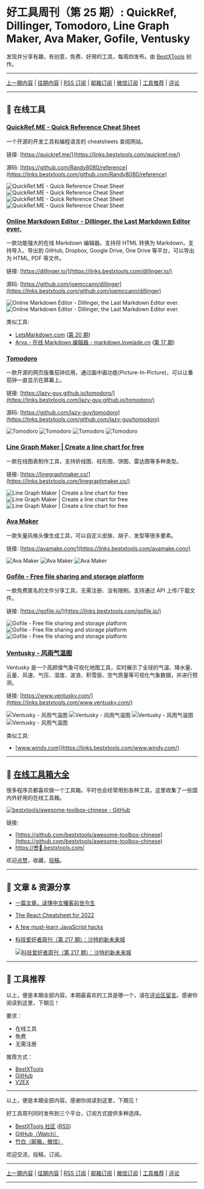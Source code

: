 # 好工具周刊（第 25 期）: QuickRef, Dillinger, Tomodoro, Line Graph Maker, Ava Maker, Gofile, Ventusky

发现并分享有趣，有创意，免费、好用的工具，每周四发布。由 [BestXTools](https://www.bestxtools.com/) 创作。

---

[上一期内容](https://github.com/bestxtools/weekly-cn/blob/main/docs/issue-24.md) | [往期内容](https://github.com/bestxtools/weekly-cn) | [RSS 订阅](https://discuss-cn.bestxtools.com/t/weekly) | [邮箱订阅](https://bestxtools.zhubai.love/?subscribe=1) | [微信订阅](https://discuss-cn.bestxtools.com/d/5/2) | [工具推荐](https://discuss-cn.bestxtools.com/d/8) | [评论](https://discuss-cn.bestxtools.com/d/65/3)

---

## 🌈 在线工具

### [QuickRef.ME - Quick Reference Cheat Sheet](https://links.bestxtools.com/quickref.me/)

一个开源的开发工具和编程语言的 cheatsheets 查阅网站。

链接: [https://quickref.me/](https://links.bestxtools.com/quickref.me/)

源码: [https://github.com/Randy8080/reference](https://links.bestxtools.com/github.com/Randy8080/reference)

![QuickRef.ME - Quick Reference Cheat Sheet](https://cdn.jsdelivr.net/gh/bestxtools/weekly-cn@main/images/2022-08-10-17-07-01.png)
![QuickRef.ME - Quick Reference Cheat Sheet](https://cdn.jsdelivr.net/gh/bestxtools/weekly-cn@main/images/2022-08-10-17-07-02.png)
![QuickRef.ME - Quick Reference Cheat Sheet](https://cdn.jsdelivr.net/gh/bestxtools/weekly-cn@main/images/2022-08-10-17-07-03.png)
![QuickRef.ME - Quick Reference Cheat Sheet](https://cdn.jsdelivr.net/gh/bestxtools/weekly-cn@main/images/2022-08-10-17-07-04.png)

### [Online Markdown Editor - Dillinger, the Last Markdown Editor ever.](https://links.bestxtools.com/dillinger.io/)

一款功能强大的在线 Markdown 编辑器。支持将 HTML 转换为 Markdown，支持导入、导出到 GitHub, Dropbox, Google Drive, One Drive 等平台，可以导出为 HTML, PDF 等文件。

链接: [https://dillinger.io/](https://links.bestxtools.com/dillinger.io/)

源码: [https://github.com/joemccann/dillinger](https://links.bestxtools.com/github.com/joemccann/dillinger)

![Online Markdown Editor - Dillinger, the Last Markdown Editor ever.](https://cdn.jsdelivr.net/gh/bestxtools/weekly-cn@main/images/2022-08-10-18-03-01.png)
![Online Markdown Editor - Dillinger, the Last Markdown Editor ever.](https://cdn.jsdelivr.net/gh/bestxtools/weekly-cn@main/images/2022-08-10-18-03-02.png)

类似工具:

- [LetsMarkdown.com](https://links.bestxtools.com/letsmarkdown.com/) ([第 20 期](https://discuss-cn.bestxtools.com/d/57))
- [Arya - 在线 Markdown 编辑器 - markdown.lovejade.cn](https://links.bestxtools.com/markdown.lovejade.cn/) ([第 17 期](https://discuss-cn.bestxtools.com/d/43))

### [Tomodoro](https://links.bestxtools.com/lazy-guy.github.io/tomodoro/)

一款开源的网页版番茄钟应用，通过画中画功能(Picture-In-Picture)，可以让番茄钟一直显示在屏幕上。

链接: [https://lazy-guy.github.io/tomodoro/](https://links.bestxtools.com/lazy-guy.github.io/tomodoro/)

源码: [https://github.com/lazy-guy/tomodoro](https://links.bestxtools.com/github.com/lazy-guy/tomodoro)

![Tomodoro](https://cdn.jsdelivr.net/gh/bestxtools/weekly-cn@main/images/2022-08-10-16-47-01.png)
![Tomodoro](https://cdn.jsdelivr.net/gh/bestxtools/weekly-cn@main/images/2022-08-10-16-47-03.png)
![Tomodoro](https://cdn.jsdelivr.net/gh/bestxtools/weekly-cn@main/images/2022-08-10-16-47-02.png)
![Tomodoro](https://cdn.jsdelivr.net/gh/bestxtools/weekly-cn@main/images/2022-08-10-16-47-04.png)

### [Line Graph Maker | Create a line chart for free](https://links.bestxtools.com/linegraphmaker.co/)

一款在线图表制作工具，支持折线图、柱形图、饼图、雷达图等多种类型。

链接: [https://linegraphmaker.co/](https://links.bestxtools.com/linegraphmaker.co/)

![Line Graph Maker | Create a line chart for free](https://cdn.jsdelivr.net/gh/bestxtools/weekly-cn@main/images/2022-08-10-16-36-01.png)
![Line Graph Maker | Create a line chart for free](https://cdn.jsdelivr.net/gh/bestxtools/weekly-cn@main/images/2022-08-10-16-36-02.png)
![Line Graph Maker | Create a line chart for free](https://cdn.jsdelivr.net/gh/bestxtools/weekly-cn@main/images/2022-08-10-16-36-03.png)

### [Ava Maker](https://links.bestxtools.com/avamake.com/)

一款矢量风格头像生成工具，可以自定义皮肤、胡子、发型等很多要素。

链接: [https://avamake.com/](https://links.bestxtools.com/avamake.com/)

![Ava Maker](https://cdn.jsdelivr.net/gh/bestxtools/weekly-cn@main/images/2022-08-10-17-26-01.png)
![Ava Maker](https://cdn.jsdelivr.net/gh/bestxtools/weekly-cn@main/images/2022-08-10-17-26-02.png)
![Ava Maker](https://cdn.jsdelivr.net/gh/bestxtools/weekly-cn@main/images/2022-08-10-17-26-03.png)

### [Gofile - Free file sharing and storage platform](https://links.bestxtools.com/gofile.io/)

一款免费匿名的文件分享工具，无需注册、没有限制。支持通过 API 上传/下载文件。

链接: [https://gofile.io/](https://links.bestxtools.com/gofile.io/)

![Gofile - Free file sharing and storage platform](https://cdn.jsdelivr.net/gh/bestxtools/weekly-cn@main/images/2022-08-10-22-40-01.png)
![Gofile - Free file sharing and storage platform](https://cdn.jsdelivr.net/gh/bestxtools/weekly-cn@main/images/2022-08-10-22-40-02.png)
![Gofile - Free file sharing and storage platform](https://cdn.jsdelivr.net/gh/bestxtools/weekly-cn@main/images/2022-08-10-22-40-03.png)

### [Ventusky - 风雨气温图](https://links.bestxtools.com/www.ventusky.com/)

Ventusky 是一个高颜值气象可视化地图工具，实时展示了全球的气温、降水量、云量、风速、气压、湿度、波浪、积雪层、空气质量等可视化气象数据，并进行预测。

链接: [https://www.ventusky.com/](https://links.bestxtools.com/www.ventusky.com/)

![Ventusky - 风雨气温图](https://cdn.jsdelivr.net/gh/bestxtools/weekly-cn@main/images/2022-08-10-23-01-01.png)
![Ventusky - 风雨气温图](https://cdn.jsdelivr.net/gh/bestxtools/weekly-cn@main/images/2022-08-10-23-01-02.png)
![Ventusky - 风雨气温图](https://cdn.jsdelivr.net/gh/bestxtools/weekly-cn@main/images/2022-08-10-23-01-03.png)
![Ventusky - 风雨气温图](https://cdn.jsdelivr.net/gh/bestxtools/weekly-cn@main/images/2022-08-10-23-01-04.png)

类似工具:

- [www.windy.com](https://links.bestxtools.com/www.windy.com/)

---

## 🧰 [在线工具箱大全](https://awesome-toolbox-chinese.bestxtools.com/)

很多程序员都喜欢做一个工具箱。平时也会经常用到各种工具。这里收集了一些国内外好用的在线工具箱。

[![bestxtools/awesome-toolbox-chinese - GitHub](https://gh-card.dev/repos/bestxtools/awesome-toolbox-chinese.svg?fullname=)](https://github.com/bestxtools/awesome-toolbox-chinese)

链接:

- [https://github.com/bestxtools/awesome-toolbox-chinese](https://github.com/bestxtools/awesome-toolbox-chinese)
- [https://😎🧰.bestxtools.com/](https://😎🧰.bestxtools.com/)

欢迎[点赞](https://github.com/bestxtools/awesome-toolbox-chinese)，收藏，[投稿](https://github.com/bestxtools/awesome-toolbox-chinese/issues)。

---

## 🌈 文章 & 资源分享

- [一篇文章，读懂中文播客前世今生](https://links.bestxtools.com/sspai.com/post/74874)

- [The React Cheatsheet for 2022](https://links.bestxtools.com/www.freecodecamp.org/news/the-react-cheatsheet/)

- [A few must-learn JavaScript hacks](https://links.bestxtools.com/blog.devgenius.io/a-few-must-learn-javascript-hacks-50c84dfb5010)

- [科技爱好者周刊（第 217 期）：沙特的新未来城](https://links.bestxtools.com/www.ruanyifeng.com/blog/2022/08/weekly-issue-217.html)

  [![科技爱好者周刊（第 217 期）：沙特的新未来城](https://cdn.jsdelivr.net/gh/bestxtools/weekly-cn@main/images/2022-08-10-23-02-01.png)](https://links.bestxtools.com/www.ruanyifeng.com/blog/2022/08/weekly-issue-217.html)

---

## 🌈 工具推荐

以上，便是本期全部内容。本期最喜欢的工具是哪一个，请在[评论区留言](https://discuss-cn.bestxtools.com/d/65/3)。感谢你阅读到这里，下期见！

要求：

- 在线工具
- 免费
- 无需注册

推荐方式：

- [BestXTools](https://discuss-cn.bestxtools.com/d/8)
- [GitHub](https://github.com/bestxtools/weekly-cn/issues)
- [V2EX](https://links.bestxtools.com/www.v2ex.com/t/836201?r=BestXTools)

---

以上，便是本期全部内容。感谢你阅读到这里，下期见！

好工具周刊同时发布到三个平台，订阅方式提供多种选择。

- [BestXTools 社区](https://discuss-cn.bestxtools.com/t/weekly) ([RSS](https://discuss-cn.bestxtools.com/atom/t/weekly/discussions))
- [GitHub（Watch）](https://github.com/bestxtools/weekly-cn)
- [竹白（邮箱，微信）](https://bestxtools.zhubai.love/?subscribe=1)

欢迎交流，投稿，订阅。

---

[上一期内容](https://github.com/bestxtools/weekly-cn/blob/main/docs/issue-24.md) | [往期内容](https://github.com/bestxtools/weekly-cn) | [RSS 订阅](https://discuss-cn.bestxtools.com/t/weekly) | [邮箱订阅](https://bestxtools.zhubai.love/?subscribe=1) | [微信订阅](https://discuss-cn.bestxtools.com/d/5/2) | [工具推荐](https://discuss-cn.bestxtools.com/d/8) | [评论](https://discuss-cn.bestxtools.com/d/65/3)

---
